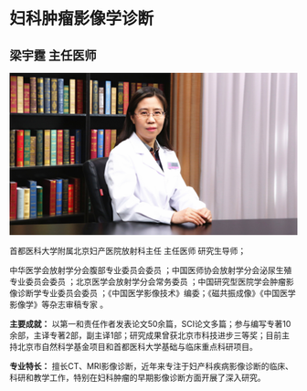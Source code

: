# 妇科肿瘤影像学诊断

## 梁宇霆 主任医师

![1678365891098](image/c01_31/1678365891098.png)

首都医科大学附属北京妇产医院放射科主任 主任医师 研究生导师；

中华医学会放射学分会腹部专业委员会委员 ；中国医师协会放射学分会泌尿生殖专业委员会委员 ；北京医学会放射学分会常务委员 ；中国研究型医院学会肿瘤影像诊断学专业委员会委员 ；《中国医学影像技术》编委；《磁共振成像》《中国医学影像学》等杂志审稿专家 。


**主要成就：** 以第一和责任作者发表论文50余篇，SCI论文多篇；参与编写专著10余部，主译专著2部，副主译1部；研究成果曾获北京市科技进步三等奖；目前主持北京市自然科学基金项目和首都医科大学基础与临床重点科研项目。


**专业特长：** 擅长CT、MRI影像诊断，近年来专注于妇产科疾病影像诊断的临床、科研和教学工作，特别在妇科肿瘤的早期影像诊断方面开展了深入研究。
